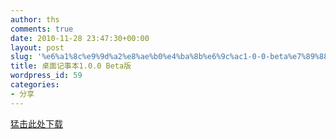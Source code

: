 ```yaml
---
author: ths
comments: true
date: 2010-11-28 23:47:30+00:00
layout: post
slug: '%e6%a1%8c%e9%9d%a2%e8%ae%b0%e4%ba%8b%e6%9c%ac1-0-0-beta%e7%89%88'
title: 桌面记事本1.0.0 Beta版
wordpress_id: 59
categories:
- 分享
---
```


[猛击此处下载](http://cid-78f9778b90303c83.office.live.com/embedicon.aspx/.Public/Reminder.msi)



